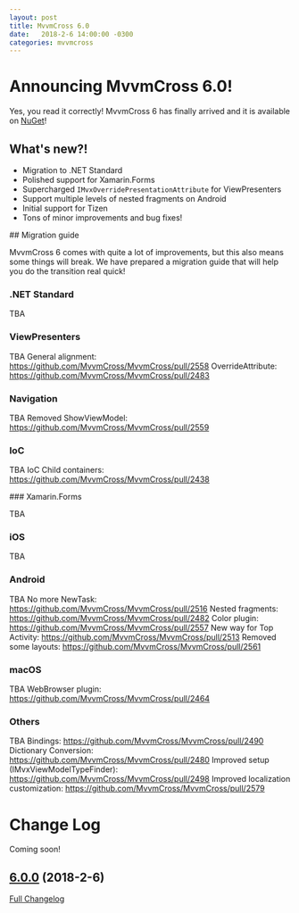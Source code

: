 ```yaml
---
layout: post
title: MvvmCross 6.0
date:   2018-2-6 14:00:00 -0300
categories: mvvmcross
---
```


# Announcing MvvmCross 6.0!

Yes, you read it correctly! MvvmCross 6 has finally arrived and it is available on [NuGet](https://www.nuget.org/packages/MvvmCross/6.0.0)!

## What's new?!

- Migration to .NET Standard
- Polished support for Xamarin.Forms
- Supercharged `IMvxOverridePresentationAttribute` for ViewPresenters
- Support multiple levels of nested fragments on Android
- Initial support for Tizen 
- Tons of minor improvements and bug fixes!

## Migration guide

MvvmCross 6 comes with quite a lot of improvements, but this also means some things will break. We have prepared a migration guide that will help you do the transition real quick!

### .NET Standard

TBA

### ViewPresenters

TBA
General alignment: https://github.com/MvvmCross/MvvmCross/pull/2558
OverrideAttribute: https://github.com/MvvmCross/MvvmCross/pull/2483

### Navigation

TBA
Removed ShowViewModel: https://github.com/MvvmCross/MvvmCross/pull/2559

### IoC

TBA
IoC Child containers: https://github.com/MvvmCross/MvvmCross/pull/2438

### Xamarin.Forms

TBA
 
### iOS

TBA

### Android

TBA
No more NewTask: https://github.com/MvvmCross/MvvmCross/pull/2516
Nested fragments: https://github.com/MvvmCross/MvvmCross/pull/2482
Color plugin: https://github.com/MvvmCross/MvvmCross/pull/2557
New way for Top Activity: https://github.com/MvvmCross/MvvmCross/pull/2513
Removed some layouts: https://github.com/MvvmCross/MvvmCross/pull/2561

### macOS

TBA
WebBrowser plugin: https://github.com/MvvmCross/MvvmCross/pull/2464

### Others

TBA
Bindings: https://github.com/MvvmCross/MvvmCross/pull/2490
Dictionary Conversion: https://github.com/MvvmCross/MvvmCross/pull/2480
Improved setup (IMvxViewModelTypeFinder): https://github.com/MvvmCross/MvvmCross/pull/2498
Improved localization customization: https://github.com/MvvmCross/MvvmCross/pull/2579



# Change Log

Coming soon!
## [6.0.0](https://github.com/MvvmCross/MvvmCross/tree/6.0.0) (2018-2-6)
[Full Changelog](https://github.com/MvvmCross/MvvmCross/compare/5.6.3...6.0.0)
